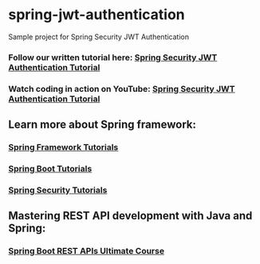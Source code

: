 # spring-jwt-authentication
Sample project for Spring Security JWT Authentication
### Follow our written tutorial here: [Spring Security JWT Authentication Tutorial](https://www.codejava.net/frameworks/spring-boot/spring-security-jwt-authentication-tutorial)
### Watch coding in action on YouTube: [Spring Security JWT Authentication Tutorial](https://youtu.be/S7jV6di6Pl0)
## Learn more about Spring framework:
### [Spring Framework Tutorials](https://www.codejava.net/spring-tutorials)
### [Spring Boot Tutorials](https://www.codejava.net/spring-boot-tutorials)
### [Spring Security Tutorials](https://www.codejava.net/spring-security-tutorials)
## Mastering REST API development with Java and Spring:
### [Spring Boot REST APIs Ultimate Course](https://www.udemy.com/course/spring-boot-rest-apis-ultimate/?referralCode=763F7EE87CECC337D708)
